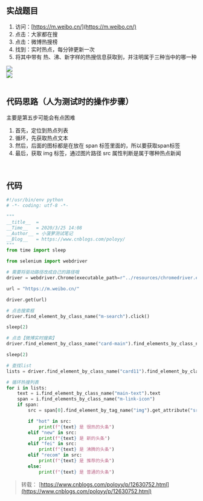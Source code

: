 
## **实战题目**
1. 访问：[https://m.weibo.cn/](https://m.weibo.cn/)
1. 点击：大家都在搜
1. 点击：微博热搜榜
1. 找到：实时热点，每分钟更新一次
1. 将其中带有 热、沸、新字样的热搜信息获取到，并注明属于三种当中的哪一种

![](https://img2020.cnblogs.com/blog/1896874/202004/1896874-20200404103836177-637854191.png)  
![](https://img2020.cnblogs.com/blog/1896874/202004/1896874-20200404104020048-1095324090.png)  
 

## 代码思路（人为测试时的操作步骤）
主要是第五步可能会有点困难

1. 首先，定位到热点列表
1. 循环，先获取热点文本
1. 然后，后面的图标都是在放在 span 标签里面的，所以要获取span标签
1. 最后，获取 img 标签，通过图片路径 src 属性判断是属于哪种热点新闻

 

## 代码
```python
#!/usr/bin/env python
# -*- coding: utf-8 -*-

"""
__title__  = 
__Time__   = 2020/3/25 14:08
__Author__ = 小菠萝测试笔记
__Blog__   = https://www.cnblogs.com/poloyy/
"""
from time import sleep

from selenium import webdriver

# 需要将驱动路径改成自己的路径哦
driver = webdriver.Chrome(executable_path=r"../resources/chromedriver.exe")

url = "https://m.weibo.cn/"

driver.get(url)

# 点击搜索框
driver.find_element_by_class_name("m-search").click()

sleep(2)

# 点击【微博实时搜索】
driver.find_element_by_class_name("card-main").find_elements_by_class_name("m-item-box")[-1].click()

sleep(2)

# 查找list
lists = driver.find_element_by_class_name("card11").find_element_by_class_name("card-list").find_elements_by_class_name("card4")

# 循环热搜列表
for i in lists:
    text = i.find_element_by_class_name("main-text").text
    span = i.find_elements_by_class_name("m-link-icon")
    if span:
        src = span[0].find_element_by_tag_name("img").get_attribute("src")

        if "hot" in src:
            print(f"{text} 是 很热的头条")
        elif "new" in src:
            print(f"{text} 是 新的头条")
        elif "fei" in src:
            print(f"{text} 是 沸腾的头条")
        elif "recom" in src:
            print(f"{text} 是 推荐的头条")
        else:
            print(f"{text} 是 普通的头条")

```

> 转载： [https://www.cnblogs.com/poloyy/p/12630752.html](https://www.cnblogs.com/poloyy/p/12630752.html)

